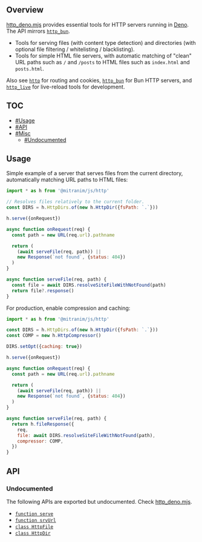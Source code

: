 ## Overview

[http_deno.mjs](../http_deno.mjs) provides essential tools for HTTP servers running in [Deno](https://deno.land). The API mirrors [`http_bun`](http_bun_readme.md).

* Tools for serving files (with content type detection) and directories (with optional file filtering / whitelisting / blacklisting).
* Tools for simple HTML file servers, with automatic matching of "clean" URL paths such as `/` and `/posts` to HTML files such as `index.html` and `posts.html`.

Also see [`http`](http_readme.md) for routing and cookies, [`http_bun`](http_bun_readme.md) for Bun HTTP servers, and [`http_live`](http_live_readme.md) for live-reload tools for development.

## TOC

* [#Usage](#usage)
* [#API](#api)
* [#Misc](#misc)
  * [#Undocumented](#undocumented)

## Usage

Simple example of a server that serves files from the current directory, automatically matching URL paths to HTML files:

```js
import * as h from '@mitranim/js/http'

// Resolves files relatively to the current folder.
const DIRS = h.HttpDirs.of(new h.HttpDir({fsPath: `.`}))

h.serve({onRequest})

async function onRequest(req) {
  const path = new URL(req.url).pathname

  return (
    (await serveFile(req, path)) ||
    new Response(`not found`, {status: 404})
  )
}

async function serveFile(req, path) {
  const file = await DIRS.resolveSiteFileWithNotFound(path)
  return file?.response()
}
```

For production, enable compression and caching:

```js
import * as h from '@mitranim/js/http'

const DIRS = h.HttpDirs.of(new h.HttpDir({fsPath: `.`}))
const COMP = new h.HttpCompressor()

DIRS.setOpt({caching: true})

h.serve({onRequest})

async function onRequest(req) {
  const path = new URL(req.url).pathname

  return (
    (await serveFile(req, path)) ||
    new Response(`not found`, {status: 404})
  )
}

async function serveFile(req, path) {
  return h.fileResponse({
    req,
    file: await DIRS.resolveSiteFileWithNotFound(path),
    compressor: COMP,
  })
}
```

## API

### Undocumented

The following APIs are exported but undocumented. Check [http_deno.mjs](../http_deno.mjs).

  * [`function serve`](../http_deno.mjs#L9)
  * [`function srvUrl`](../http_deno.mjs#L14)
  * [`class HttpFile`](../http_deno.mjs#L21)
  * [`class HttpDir`](../http_deno.mjs#L46)
